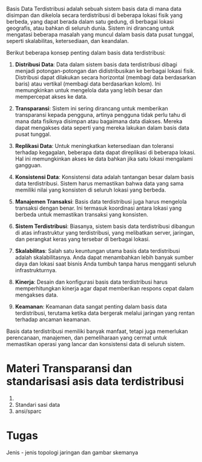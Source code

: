 Basis Data Terdistribusi adalah sebuah sistem basis data di mana data disimpan dan dikelola secara terdistribusi di beberapa lokasi fisik yang berbeda, yang dapat berada dalam satu gedung, di berbagai lokasi geografis, atau bahkan di seluruh dunia. Sistem ini dirancang untuk mengatasi beberapa masalah yang muncul dalam basis data pusat tunggal, seperti skalabilitas, ketersediaan, dan keandalan.

Berikut beberapa konsep penting dalam basis data terdistribusi:

1. **Distribusi Data**: Data dalam sistem basis data terdistribusi dibagi menjadi potongan-potongan dan didistribusikan ke berbagai lokasi fisik. Distribusi dapat dilakukan secara horizontal (membagi data berdasarkan baris) atau vertikal (membagi data berdasarkan kolom). Ini memungkinkan untuk mengelola data yang lebih besar dan mempercepat akses ke data.

2. **Transparansi**: Sistem ini sering dirancang untuk memberikan transparansi kepada pengguna, artinya pengguna tidak perlu tahu di mana data fisiknya disimpan atau bagaimana data diakses. Mereka dapat mengakses data seperti yang mereka lakukan dalam basis data pusat tunggal.

3. **Replikasi Data**: Untuk meningkatkan ketersediaan dan toleransi terhadap kegagalan, beberapa data dapat direplikasi di beberapa lokasi. Hal ini memungkinkan akses ke data bahkan jika satu lokasi mengalami gangguan.

4. **Konsistensi Data**: Konsistensi data adalah tantangan besar dalam basis data terdistribusi. Sistem harus memastikan bahwa data yang sama memiliki nilai yang konsisten di seluruh lokasi yang berbeda.

5. **Manajemen Transaksi**: Basis data terdistribusi juga harus mengelola transaksi dengan benar. Ini termasuk koordinasi antara lokasi yang berbeda untuk memastikan transaksi yang konsisten.

6. **Sistem Terdistribusi**: Biasanya, sistem basis data terdistribusi dibangun di atas infrastruktur yang terdistribusi, yang melibatkan server, jaringan, dan perangkat keras yang tersebar di berbagai lokasi.

7. **Skalabilitas**: Salah satu keuntungan utama basis data terdistribusi adalah skalabilitasnya. Anda dapat menambahkan lebih banyak sumber daya dan lokasi saat bisnis Anda tumbuh tanpa harus mengganti seluruh infrastrukturnya.

8. **Kinerja**: Desain dan konfigurasi basis data terdistribusi harus memperhitungkan kinerja agar dapat memberikan respons cepat dalam mengakses data.

9. **Keamanan**: Keamanan data sangat penting dalam basis data terdistribusi, terutama ketika data bergerak melalui jaringan yang rentan terhadap ancaman keamanan.

Basis data terdistribusi memiliki banyak manfaat, tetapi juga memerlukan perencanaan, manajemen, dan pemeliharaan yang cermat untuk memastikan operasi yang lancar dan konsistensi data di seluruh sistem.

# Materi Transparansi dan standarisasi asis data terdistribusi
1. 
2. Standari sasi data
3. ansi/sparc

# Tugas
Jenis - jenis topologi jaringan dan gambar skemanya